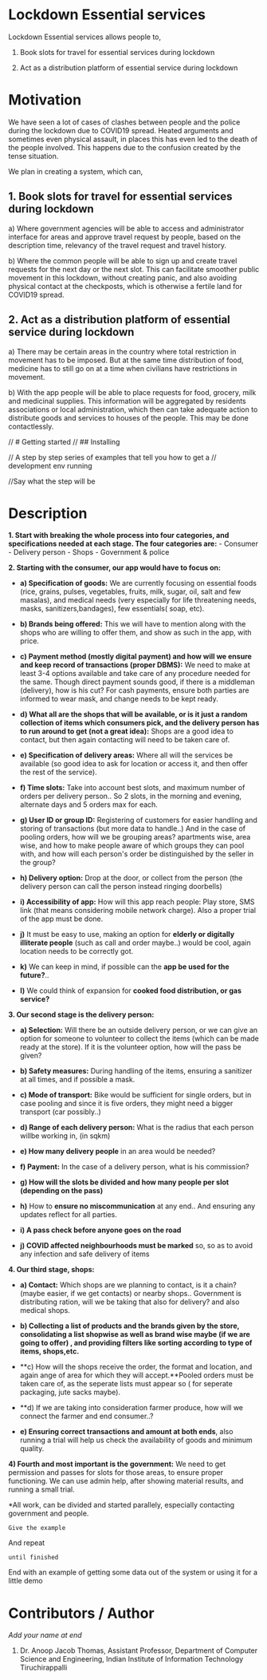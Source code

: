 # Lockdown Essential services

Lockdown Essential services allows people to,

1. Book slots for travel for essential services during lockdown

2. Act as a distribution platform of essential service during lockdown

# Motivation

We have seen a lot of cases of clashes between people and the police
during the lockdown due to COVID19 spread. Heated arguments and
sometimes even physical assault, in places this has even led to the
death of the people involved. This happens due to the confusion
created by the tense situation.

We plan in creating a system, which can,

## 1. Book slots for travel for essential services during lockdown

a) Where government agencies will be able to access and
administrator interface for areas and approve travel request by
people, based on the description time, relevancy of the travel request
and travel history.

b) Where the common people will be able to sign up and create
travel requests for the next day or the next slot. This can facilitate
smoother public movement in this lockdown, without creating panic, and
also avoiding physical contact at the checkposts, which is otherwise a
fertile land for COVID19 spread.

## 2. Act as a distribution platform of essential service during lockdown

a) There may be certain areas in the country where total restriction
in movement has to be imposed. But at the same time distribution of
food, medicine has to still go on at a time when civilians have
restrictions in movement.

b) With the app people will be able to place requests for food,
grocery, milk and medicinal supplies. This information will be
aggregated by residents associations or local administration, which
then can take adequate action to distribute goods and services to
houses of the people. This may be done contactlessly.

// # Getting started
 // ## Installing

// A step by step series of examples that tell you how to get a
// development env running 

//Say what the step will be

#  Description

**1.   Start with breaking the whole process into four categories, and specifications needed at each stage. 
      The four categories are:**
      - Consumer
      - Delivery person
      - Shops
      - Government & police
      
**2. Starting with the consumer, our app would have to focus on:**
  * **a) Specification of goods:** We are currently focusing on essential foods (rice, grains, pulses, vegetables, fruits,        milk, sugar, oil, salt and few masalas), and medical needs (very especially for life threatening needs, masks, sanitizers,bandages), few essentials( soap, etc).
  
 * **b) Brands being offered:** This we will have to mention along with the shops who are willing to offer them, and show as such in the app, with price.
 
 * **c) Payment method (mostly digital payment) and how will we ensure and keep record of transactions (proper DBMS):** We need to make at least 3-4 options available and take care of any procedure needed for the same. Though direct payment sounds good, if there is a middleman (delivery), how is his cut? For cash payments, ensure both parties are informed to wear mask, and change needs to be kept ready.
 
* **d) What all are the shops that will be available, or is it just a random collection of items which consumers pick, and the delivery person has to run around to get (not a great idea):** Shops are a good idea to contact, but then again contacting will need to be taken care of.

*  **e) Specification of delivery areas:** Where all will the services be available (so good idea to ask for location or access it, and then offer the rest of the service).

*  **f) Time slots:** Take into account best slots, and maximum number of orders per delivery person.. So 2 slots, in the morning and evening, alternate days and 5 orders max for each.

*  **g) User ID or group ID:** Registering of customers for easier handling and storing of transactions (but more data to handle..) And in the case of pooling orders, how will we be grouping areas? apartments wise, area wise, and how to make people aware of which groups they can pool with, and how will each person's order be distinguished by the seller in the group?

*  **h) Delivery option:** Drop at the door, or collect from the person (the delivery person can call the person instead ringing doorbells)

*  **i) Accessibility of app:** How will this app reach people: Play store, SMS link (that means considering mobile network charge). Also a proper trial of the app must be done. 

*  **j)** It must be easy to use, making an option for **elderly or digitally illiterate people** (such as call and order maybe..) would be cool, again location needs to be correctly got.

*  **k)** We can keep in mind, if possible can the **app be used for the future?**.. 

*  **l)** We could think of expansion for **cooked food distribution, or gas service?**
  
**3. Our second stage is the delivery person:** 
 * **a) Selection:** Will there be an outside delivery person, or we can give an option for someone to volunteer to collect the items (which can be made ready at the store). If it is the volunteer option, how will the pass be given?
 
 * **b) Safety measures:** During handling of the items, ensuring a sanitizer at all times, and if possible a mask. 
 
 * **c) Mode of transport:** Bike would be sufficient for single orders, but in case pooling and since it is five orders, they might need a bigger transport (car possibly..)
 
 * **d) Range of each delivery person:** What is the radius that each person willbe working in, (in sqkm)
 
 * **e) How many delivery people** in an area would be needed?
 
 * **f) Payment:** In the case of a delivery person, what is his commission? 
 
 * **g) How will the slots be divided and how many people per slot (depending on the pass)**
 
 * **h)** How to **ensure no miscommunication** at any end.. And ensuring any updates reflect for all parties. 
 
 * **i) A pass check before anyone goes on the road**
 
 * **j) COVID affected neighbourhoods must be marked** so, so as to avoid any infection and safe delivery of items
  
 **4. Our third stage, shops:**
  * **a) Contact:** Which shops are we planning to contact, is it a chain? (maybe easier, if we get contacts) or nearby shops.. Government is distributing ration, will we be taking that also for delivery? and also medical shops. 
  
  * **b) Collecting a list of products and the brands given by the store, consolidating a list shopwise as well as brand wise maybe (if we are going to offer) , and providing filters like sorting according to type of items, shops,etc.**
  
  * **c) How will the shops receive the order, the format and location, and again ange of area for which they will accept.**Pooled orders must be taken care of, as the seperate lists must appear so ( for seperate packaging, jute sacks maybe). 
  
  * **d) If we are taking into consideration farmer produce, how will we connect the farmer and end consumer..? 
  
  * **e) Ensuring correct transactions and amount at both ends**, also running a trial will help us check the availability of goods and minimum quality. 
   
 **4) Fourth and most important is the government:**
   We need to get permission and passes for slots for those areas, to ensure proper functioning. We can use admin help, after showing material results, and running a small trial. 
  
  *All work, can be divided and started parallely, especially contacting government and people.
   


```
Give the example
```

And repeat

```
until finished
```

End with an example of getting some data out of the system or using it
for a little demo

## 

# Contributors / Author

*Add your name at end*

1. Dr. Anoop Jacob Thomas, Assistant Professor, Department of Computer
Science and Engineering, Indian Institute of Information Technology
Tiruchirappalli
